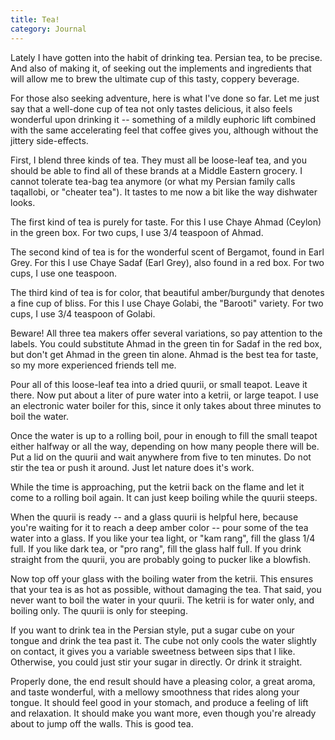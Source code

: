 ```yaml
---
title: Tea!
category: Journal
---
```


Lately I have gotten into the habit of drinking tea.  Persian tea, to be
precise.  And also of making it, of seeking out the implements and
ingredients that will allow me to brew the ultimate cup of this tasty,
coppery beverage.

For those also seeking adventure, here is what I've done so far.  Let me
just say that a well-done cup of tea not only tastes delicious, it also
feels wonderful upon drinking it -- something of a mildly euphoric lift
combined with the same accelerating feel that coffee gives you, although
without the jittery side-effects.

First, I blend three kinds of tea.  They must all be loose-leaf tea, and
you should be able to find all of these brands at a Middle Eastern
grocery.  I cannot tolerate tea-bag tea anymore (or what my Persian
family calls taqallobi, or "cheater tea").  It tastes to me now a bit
like the way dishwater looks.

The first kind of tea is purely for taste.  For this I use Chaye Ahmad
(Ceylon) in the green box.  For two cups, I use 3/4 teaspoon of Ahmad.

The second kind of tea is for the wonderful scent of Bergamot, found in
Earl Grey.  For this I use Chaye Sadaf (Earl Grey), also found in a red
box.  For two cups, I use one teaspoon.

The third kind of tea is for color, that beautiful amber/burgundy that
denotes a fine cup of bliss.  For this I use Chaye Golabi, the "Barooti"
variety.  For two cups, I use 3/4 teaspoon of Golabi.

Beware!  All three tea makers offer several variations, so pay attention
to the labels.  You could substitute Ahmad in the green tin for Sadaf in
the red box, but don't get Ahmad in the green tin alone.  Ahmad is the
best tea for taste, so my more experienced friends tell me.

Pour all of this loose-leaf tea into a dried quurii, or small teapot.
Leave it there.  Now put about a liter of pure water into a ketrii, or
large teapot.  I use an electronic water boiler for this, since it only
takes about three minutes to boil the water.

Once the water is up to a rolling boil, pour in enough to fill the small
teapot either halfway or all the way, depending on how many people there
will be.  Put a lid on the quurii and wait anywhere from five to ten
minutes.  Do not stir the tea or push it around.  Just let nature does
it's work.

While the time is approaching, put the ketrii back on the flame and let
it come to a rolling boil again.  It can just keep boiling while the
quurii steeps.

When the quurii is ready -- and a glass quurii is helpful here, because
you're waiting for it to reach a deep amber color -- pour some of the
tea water into a glass.  If you like your tea light, or "kam rang", fill
the glass 1/4 full.  If you like dark tea, or "pro rang", fill the glass
half full.  If you drink straight from the quurii, you are probably
going to pucker like a blowfish.

Now top off your glass with the boiling water from the ketrii.  This
ensures that your tea is as hot as possible, without damaging the tea.
That said, you never want to boil the water in your quurii.  The ketrii
is for water only, and boiling only.  The quurii is only for steeping.

If you want to drink tea in the Persian style, put a sugar cube on your
tongue and drink the tea past it.  The cube not only cools the water
slightly on contact, it gives you a variable sweetness between sips that
I like.  Otherwise, you could just stir your sugar in directly.  Or
drink it straight.

Properly done, the end result should have a pleasing color, a great
aroma, and taste wonderful, with a mellowy smoothness that rides along
your tongue.  It should feel good in your stomach, and produce a feeling
of lift and relaxation.  It should make you want more, even though
you're already about to jump off the walls.  This is good tea.


